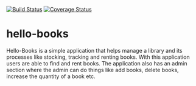 [![Build Status](https://travis-ci.org/amarachukwu-agbo/hello-books.svg?branch=develop)](https://travis-ci.org/amarachukwu-agbo/hello-books)
[![Coverage Status](https://coveralls.io/repos/github/amarachukwu-agbo/hello-books/badge.svg?branch=develop)](https://coveralls.io/github/amarachukwu-agbo/hello-books?branch=develop)
# hello-books
Hello-Books is a simple application that helps manage a library and its processes like stocking, tracking and renting books. With this application users are able to find and rent books. The application also has an admin section where the admin can do things like add books, delete books, increase the quantity of a book etc.
